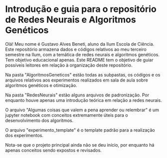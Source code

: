 # Introdução e guia para o repositório de Redes Neurais e Algoritmos Genéticos

Olá!
Meu nome é Gustavo Alves Beneti, aluno da Ilum Escola de Ciência.
Este repositório armazena dados e códigos relativos ao meu terceiro semestre na Ilum, com a temática de redes neurais e algoritmos genéticos. Tem objetivo educacional apenas.
Este README  tem o objetivo de guiar possíveis leitores em relação à organização deste repositório.



Na pasta "AlgoritmosGeneticos" estão todas as subpastas, os códigos e os arquivos relativos aos experimentos realizados em sala de aula sobre algoritmos genéticos e otimização.

Na pasta "RedesNeurais" estão alguns arquivos de padronização. Por enquanto houve apenas uma introdução teórica em relação a redes neurais.

O arquivo "Algumas coisas que valem a pena aprender ou relembrar" é um jupyter notebook com conceitos extremamente úteis para o desenvolvimento dos algoritmos.

O arquivo "experimento_template" é o template padrão para a realização dos experimentos.

Nota-se que o projeto principal ainda não se deu início, por enquanto há apenas conceitos sendo expostos e revisados.